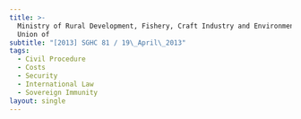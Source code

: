 ```yaml
---
title: >-
  Ministry of Rural Development, Fishery, Craft Industry and Environment of the
  Union of
subtitle: "[2013] SGHC 81 / 19\_April\_2013"
tags:
  - Civil Procedure
  - Costs
  - Security
  - International Law
  - Sovereign Immunity
layout: single
---
```


